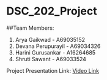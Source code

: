 # DSC_202_Project

##Team Members:
1. Arya Gaikwad - A69035152
2. Devana Perupurayil - A69034326
3. Harini Gurusankar - A16264685
4. Shruti Sawant - A69033524

Project Presentation Link: [Video Link](https://drive.google.com/file/d/1CGv1ESNjxLSaulY0-mQ_EN-oIcbkYWAu/view?usp=drive_link)
